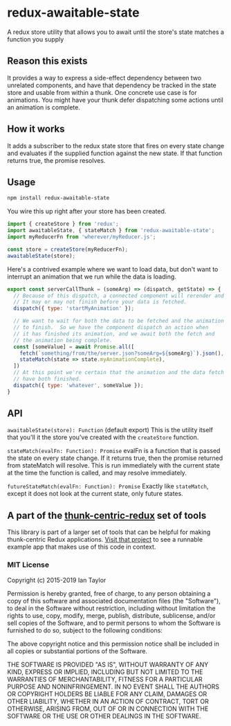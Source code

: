 # redux-awaitable-state
A redux store utility that allows you to await until the store's state matches a function you supply

## Reason this exists
It provides a way to express a side-effect dependency between two unrelated components, and have that dependency be tracked in the state store and usable from within a thunk.  One concrete use case is for animations.  You might have your thunk defer dispatching some actions until an animation is complete. 

## How it works
It adds a subscriber to the redux state store that fires on every state change and evaluates if the supplied function against the new state.  If that function returns true, the promise resolves.

## Usage

```bash
npm install redux-awaitable-state
```

You wire this up right after your store has been created. 

```js
import { createStore } from 'redux';
import awaitableState, { stateMatch } from 'redux-awaitable-state';
import myReducerFn from 'wherever/myReducer.js';

const store = createStore(myReducerFn);
awaitableState(store);
```

Here's a contrived example where we want to load data, but don't want to interrupt an animation that we run while the data is loading.

```js
export const serverCallThunk = (someArg) => (dispatch, getState) => {
  // Because of this dispatch, a connected component will rerender and start animating. 
  // It may or may not finish before your data is fetched.
  dispatch({ type: 'startMyAnimation' });

  // We want to wait for both the data to be fetched and the animation
  // to finish.  So we have the component dispatch an action when 
  // it has finished its animation, and we await both the fetch and 
  // the animation being complete.
  const [someValue] = await Promise.all([
    fetch(`something/from/the/server.json?someArg=${someArg}`).json(),
    stateMatch(state => state.myAnimationComplete),
  ])
  // At this point we're certain that the animation and the data fetch
  // have both finished.
  dispatch({ type: 'whatever', someValue });
}
```


## API

`awaitableState(store): Function` (default export)
This is the utility itself that you'll it the store you've created with the `createStore` function.

`stateMatch(evalFn: Function): Promise`
evalFn is a function that is passed the state on every state change.  If it returns true, then the promise returned from stateMatch will resolve.  This is run immediately with the current state at the time the function is called, and may resolve immediately.

`futureStateMatch(evalFn: Function): Promise`
Exactly like `stateMatch`, except it does not look at the current state, only future states. 


## A part of the [thunk-centric-redux](//github.com/itaylor/thunk-centric-redux) set of tools
This library is part of a larger set of tools that can be helpful for making thunk-centric Redux applications.  [Visit that project](//github.com/itaylor/thunk-centric-redux) to see a runnable example app that makes use of this code in context.

### MIT License
Copyright (c) 2015-2019 Ian Taylor

Permission is hereby granted, free of charge, to any person obtaining a copy of this software and associated documentation files (the "Software"), to deal in the Software without restriction, including without limitation the rights to use, copy, modify, merge, publish, distribute, sublicense, and/or sell copies of the Software, and to permit persons to whom the Software is furnished to do so, subject to the following conditions:

The above copyright notice and this permission notice shall be included in all copies or substantial portions of the Software.

THE SOFTWARE IS PROVIDED "AS IS", WITHOUT WARRANTY OF ANY KIND, EXPRESS OR IMPLIED, INCLUDING BUT NOT LIMITED TO THE WARRANTIES OF MERCHANTABILITY, FITNESS FOR A PARTICULAR PURPOSE AND NONINFRINGEMENT. IN NO EVENT SHALL THE AUTHORS OR COPYRIGHT HOLDERS BE LIABLE FOR ANY CLAIM, DAMAGES OR OTHER LIABILITY, WHETHER IN AN ACTION OF CONTRACT, TORT OR OTHERWISE, ARISING FROM, OUT OF OR IN CONNECTION WITH THE SOFTWARE OR THE USE OR OTHER DEALINGS IN THE SOFTWARE.
